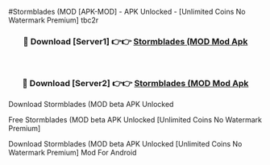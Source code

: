 #Stormblades (MOD [APK-MOD] - APK Unlocked - [Unlimited Coins No Watermark Premium] tbc2r



<div align="center">

<h3>🔴 Download [Server1] 👉👉 <a href="https://momento.my/?title=Stormblades_(MOD">Stormblades (MOD Mod Apk</a></h3><br>

<h3>🔴 Download [Server2] 👉👉 <a href="https://momento.my/?title=Stormblades_(MOD">Stormblades (MOD Mod Apk</a></h3>
</div>



Download Stormblades (MOD beta APK Unlocked

Free Stormblades (MOD beta APK Unlocked [Unlimited Coins No Watermark Premium]

Download Stormblades (MOD beta APK Unlocked [Unlimited Coins No Watermark Premium] Mod For Android
